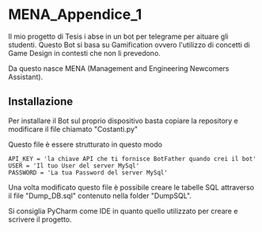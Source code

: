 
# MENA_Appendice_1

Il mio progetto di Tesis i abse in un bot per telegrame per aituare gli studenti.
Questo Bot si basa su Gamification ovvero l'utilizzo di concetti di Game Design in contesti che non li prevedono.

Da questo nasce MENA (Management and Engineering Newcomers Assistant).




## Installazione
Per installare il Bot sul proprio dispositivo basta copiare la repository e modificare il file chiamato
"Costanti.py"

Questo file è essere strutturato in questo modo

```
API_KEY = 'la chiave API che ti fornisce BotFather quando crei il bot'
USER = 'Il tuo User del server MySql'
PASSWORD = 'La tua Password del server MySql'
```

Una volta modificato questo file è possibile creare le tabelle SQL attraverso il file "Dump_DB.sql" contenuto nella 
folder "DumpSQL".

Si consiglia PyCharm come IDE in quanto quello utilizzato per creare e scrivere il progetto.